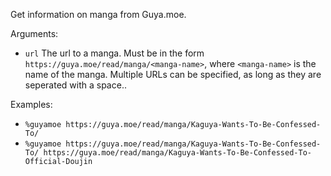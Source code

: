 Get information on manga from Guya.moe.

Arguments:
* `url` The url to a manga. Must be in the form `https://guya.moe/read/manga/<manga-name>`, where `<manga-name>` is the name of the manga. Multiple URLs can be specified, as long as they are seperated with a space..

Examples:
* `%guyamoe https://guya.moe/read/manga/Kaguya-Wants-To-Be-Confessed-To/`
* `%guyamoe https://guya.moe/read/manga/Kaguya-Wants-To-Be-Confessed-To/ https://guya.moe/read/manga/Kaguya-Wants-To-Be-Confessed-To-Official-Doujin`
